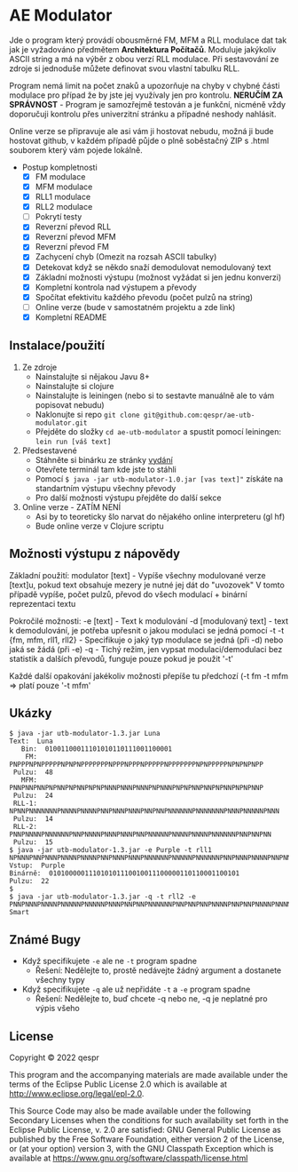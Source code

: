 # AE Modulator

Jde o program který provádí obousměrné FM, MFM a RLL modulace dat tak jak je vyžadováno předmětem __Architektura Počítačů__. Moduluje
jakýkoliv ASCII string a má na výběr z obou verzí RLL modulace. Při sestavování ze zdroje si jednoduše můžete definovat svou
vlastní tabulku RLL.

Program nemá limit na počet znaků a upozorňuje na chyby v chybné části modulace pro případ že by jste jej využívaly jen pro
kontrolu. __NERUČÍM ZA SPRÁVNOST__ - Program je samozřejmě testován a je funkční, nicméně vždy doporučuji kontrolu přes
univerzitní stránku a případné neshody nahlásit.

Online verze se připravuje ale asi vám ji hostovat nebudu, možná ji bude hostovat github, v každém případě půjde o plně soběstačný
ZIP s .html souborem který vám pojede lokálně.

- Postup kompletnosti
  - [x] FM modulace
  - [x] MFM modulace
  - [x] RLL1 modulace
  - [x] RLL2 modulace
  - [ ] Pokrytí testy
  - [x] Reverzní převod RLL
  - [x] Reverzní převod MFM
  - [x] Reverzní převod FM
  - [x] Zachycení chyb (Omezit na rozsah ASCII tabulky)
  - [x] Detekovat když se někdo snaží demodulovat nemodulovaný text
  - [x] Základní možnosti výstupu (možnost vyžádat si jen jednu konverzi)
  - [x] Kompletní kontrola nad výstupem a převody
  - [x] Spočítat efektivitu každého převodu (počet pulzů na string)
  - [ ] Online verze (bude v samostatném projektu a zde link)
  - [x] Kompletní README

## Instalace/použití

1. Ze zdroje
   - Nainstalujte si nějakou Javu 8+
   - Nainstalujte si clojure
   - Nainstalujte is leiningen (nebo si to sestavte manuálně ale to vám popisovat nebudu)
   - Naklonujte si repo ``git clone git@github.com:qespr/ae-utb-modulator.git``
   - Přejděte do složky ``cd ae-utb-modulator`` a spustit pomocí leiningen: ``lein run [váš text]``
2. Předsestavené
   - Stáhněte si binárku ze stránky [vydání](https://github.com/qespr/ae-utb-modulator/releases)
   - Otevřete terminál tam kde jste to stáhli
   - Pomocí ``$ java -jar utb-modulator-1.0.jar [vas text]"`` získáte na standartním výstupu všechny převody
   - Pro další možnosti výstupu přejděte do další sekce
3. Online verze - ZATÍM NENÍ
   - Asi by to teoreticky šlo narvat do nějakého online interpreteru (gl hf)
   - Bude online verze v Clojure scriptu

## Možnosti výstupu z nápovědy

Základní použití:
modulator [text] - Vypíše všechny modulované verze [text]u, pokud text obsahuje mezery je nutné jej dát do "uvozovek"
V tomto případě vypíše, počet pulzů, převod do všech modulací + binární reprezentaci textu

Pokročilé možnosti:
-e [text] - Text k modulování
-d [modulovaný text] - text k demodulování, je potřeba upřesnit o jakou modulaci se jedná pomocí -t
-t {fm, mfm, rll1, rll2} - Specifikuje o jaký typ modulace se jedná (při -d) nebo jaká se žádá (při -e)
-q - Tichý režim, jen vypsat modulaci/demodulaci bez statistik a dalších převodů, funguje pouze pokud je použit '-t'

Každé další opakování jakékoliv možnosti přepíše tu předchozí (-t fm -t mfm => platí pouze '-t mfm'

## Ukázky

```
$ java -jar utb-modulator-1.3.jar Luna
Text:  Luna
   Bin:  01001100011101010110111001100001
    FM:  PNPPPNPNPPPPPNPNPNPPPPPPPNPPPNPPPNPPPPPNPPPPPPPNPNPPPPPNPNPNPNPP
 Pulzu:  48
   MFM:  PNNPNNPNNPNPNNPNPNNPNPNPNNNPNNNPNNNPNPNNNPNPNPNNPNNPNPNNPNPNPNNP
 Pulzu:  24
 RLL-1:  NPNNPNNNNNNNPNNNNPNNNNPNNPNNNPNNNPNNPNNPNNNNNNPNNNNNNNPNNNPNNNNNPNNN
 Pulzu:  14
 RLL-2:  PNNPNNNNPNNNNNNPNNPNNNNPNNNPNNNPNNPNNNNNPNNNNPNNNNPNNNNNNPNNPNNPNN
 Pulzu:  15
$ java -jar utb-modulator-1.3.jar -e Purple -t rll1
NPNNNPNNPNNNPNNNNPNNNNPNNPNNNPNNNPNNNNNNPNNNNNPNNNNNNPNNPNNNPNNNNPNNPNNPNNNNPNNNNPNNNNPNNNPNNPNN
Vstup:  Purple
Binárně:  010100000111010101110010011100000110110001100101
Pulzu:  22
$
$ java -jar utb-modulator-1.3.jar -q -t rll2 -e PNNPNNNPNNNNPNNNNNPNNNNNPNNNPNNPNNPNNNNNNPNNPNNPNNPNNNNPNNPNNPNNNNPNNNNPNNNPNNNNNPNN
Smart
```

## Známé Bugy

- Když specifikujete ``-e`` ale ne ``-t`` program spadne
  - Řešení: Nedělejte to, prostě nedávejte žádný argument a dostanete všechny typy
- Když specifikujete ``-q`` ale už nepřidáte ``-t`` a ``-e`` program spadne
  - Řešení: Nedělejte to, buď chcete -q nebo ne, -q je neplatné pro výpis všeho

## License

Copyright © 2022 qespr

This program and the accompanying materials are made available under the
terms of the Eclipse Public License 2.0 which is available at
http://www.eclipse.org/legal/epl-2.0.

This Source Code may also be made available under the following Secondary
Licenses when the conditions for such availability set forth in the Eclipse
Public License, v. 2.0 are satisfied: GNU General Public License as published by
the Free Software Foundation, either version 2 of the License, or (at your
option) version 3, with the GNU Classpath Exception which is available
at https://www.gnu.org/software/classpath/license.html
